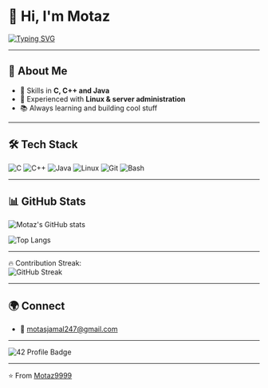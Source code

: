 # 👋 Hi, I'm Motaz  

[![Typing SVG](https://readme-typing-svg.herokuapp.com?color=00F72A&center=true&vCenter=true&width=600&lines=Welcome+to+my+GitHub!;42+Amman+Student;C+%26+C%2B%2B+Developer;Linux+Server+Administrator;Always+Learning+🚀)](https://git.io/typing-svg)  

---

## 🚀 About Me 
- 🔧 Skills in **C, C++ and Java**  
- 🐧 Experienced with **Linux & server administration**  
- 📚 Always learning and building cool stuff  
---

## 🛠️ Tech Stack
![C](https://img.shields.io/badge/-C-000?&logo=C)
![C++](https://img.shields.io/badge/-C++-000?&logo=C%2B%2B)
![Java](https://img.shields.io/badge/-Java-000?&logo=Java)
![Linux](https://img.shields.io/badge/-Linux-000?&logo=Linux)
![Git](https://img.shields.io/badge/-Git-000?&logo=Git)
![Bash](https://img.shields.io/badge/-Bash-000?&logo=GNU-Bash)

---

## 📊 GitHub Stats
![Motaz's GitHub stats](https://github-readme-stats.vercel.app/api?username=Motaz9999&show_icons=true&theme=radical)  

![Top Langs](https://github-readme-stats.vercel.app/api/top-langs/?username=Motaz9999&layout=compact&theme=radical)  

---
🔥 Contribution Streak:  
![GitHub Streak](https://streak-stats.demolab.com/?user=Motaz9999&theme=radical)  

---

## 🌍 Connect
- 📧 motasjamal247@gmail.com
---

![42 Profile Badge](https://badge.mediaplus.ma/darkblue/motaz9999)

---
⭐️ From [Motaz9999](https://github.com/Motaz9999)

<!--
**Motaz9999/Motaz9999** is a ✨ _special_ ✨ repository because its `README.md` (this file) appears on your GitHub profile.

Here are some ideas to get you started:

- 🔭 I’m currently working on ...
- 🌱 I’m currently learning ...
- 👯 I’m looking to collaborate on ...
- 🤔 I’m looking for help with ...
- 💬 Ask me about ...
- 📫 How to reach me: ...
- 😄 Pronouns: ...
- ⚡ Fun fact: ...
-->
